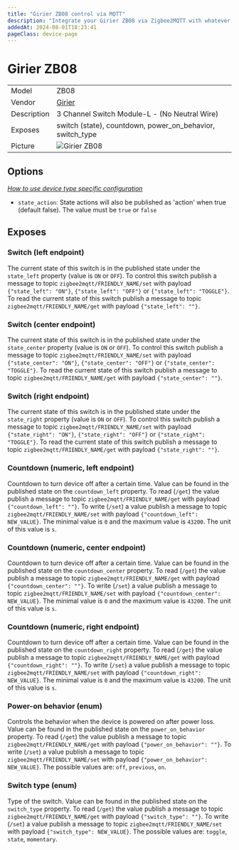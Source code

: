 ```yaml
---
title: "Girier ZB08 control via MQTT"
description: "Integrate your Girier ZB08 via Zigbee2MQTT with whatever smart home infrastructure you are using without the vendor's bridge or gateway."
addedAt: 2024-08-01T18:23:41
pageClass: device-page
---
```


<!-- !!!! -->
<!-- ATTENTION: This file is auto-generated through docgen! -->
<!-- You can only edit the "Notes"-Section between the two comment lines "Notes BEGIN" and "Notes END". -->
<!-- Do not use h1 or h2 heading within "## Notes"-Section. -->
<!-- !!!! -->

# Girier ZB08

|     |     |
|-----|-----|
| Model | ZB08  |
| Vendor  | [Girier](/supported-devices/#v=Girier)  |
| Description | 3 Channel Switch Module-L - (No Neutral Wire) |
| Exposes | switch (state), countdown, power_on_behavior, switch_type |
| Picture | ![Girier ZB08](https://www.zigbee2mqtt.io/images/devices/ZB08.png) |


<!-- Notes BEGIN: You can edit here. Add "## Notes" headline if not already present. -->


<!-- Notes END: Do not edit below this line -->



## Options
*[How to use device type specific configuration](../guide/configuration/devices-groups.md#specific-device-options)*

* `state_action`: State actions will also be published as 'action' when true (default false). The value must be `true` or `false`


## Exposes

### Switch (left endpoint)
The current state of this switch is in the published state under the `state_left` property (value is `ON` or `OFF`).
To control this switch publish a message to topic `zigbee2mqtt/FRIENDLY_NAME/set` with payload `{"state_left": "ON"}`, `{"state_left": "OFF"}` or `{"state_left": "TOGGLE"}`.
To read the current state of this switch publish a message to topic `zigbee2mqtt/FRIENDLY_NAME/get` with payload `{"state_left": ""}`.

### Switch (center endpoint)
The current state of this switch is in the published state under the `state_center` property (value is `ON` or `OFF`).
To control this switch publish a message to topic `zigbee2mqtt/FRIENDLY_NAME/set` with payload `{"state_center": "ON"}`, `{"state_center": "OFF"}` or `{"state_center": "TOGGLE"}`.
To read the current state of this switch publish a message to topic `zigbee2mqtt/FRIENDLY_NAME/get` with payload `{"state_center": ""}`.

### Switch (right endpoint)
The current state of this switch is in the published state under the `state_right` property (value is `ON` or `OFF`).
To control this switch publish a message to topic `zigbee2mqtt/FRIENDLY_NAME/set` with payload `{"state_right": "ON"}`, `{"state_right": "OFF"}` or `{"state_right": "TOGGLE"}`.
To read the current state of this switch publish a message to topic `zigbee2mqtt/FRIENDLY_NAME/get` with payload `{"state_right": ""}`.

### Countdown (numeric, left endpoint)
Countdown to turn device off after a certain time.
Value can be found in the published state on the `countdown_left` property.
To read (`/get`) the value publish a message to topic `zigbee2mqtt/FRIENDLY_NAME/get` with payload `{"countdown_left": ""}`.
To write (`/set`) a value publish a message to topic `zigbee2mqtt/FRIENDLY_NAME/set` with payload `{"countdown_left": NEW_VALUE}`.
The minimal value is `0` and the maximum value is `43200`.
The unit of this value is `s`.

### Countdown (numeric, center endpoint)
Countdown to turn device off after a certain time.
Value can be found in the published state on the `countdown_center` property.
To read (`/get`) the value publish a message to topic `zigbee2mqtt/FRIENDLY_NAME/get` with payload `{"countdown_center": ""}`.
To write (`/set`) a value publish a message to topic `zigbee2mqtt/FRIENDLY_NAME/set` with payload `{"countdown_center": NEW_VALUE}`.
The minimal value is `0` and the maximum value is `43200`.
The unit of this value is `s`.

### Countdown (numeric, right endpoint)
Countdown to turn device off after a certain time.
Value can be found in the published state on the `countdown_right` property.
To read (`/get`) the value publish a message to topic `zigbee2mqtt/FRIENDLY_NAME/get` with payload `{"countdown_right": ""}`.
To write (`/set`) a value publish a message to topic `zigbee2mqtt/FRIENDLY_NAME/set` with payload `{"countdown_right": NEW_VALUE}`.
The minimal value is `0` and the maximum value is `43200`.
The unit of this value is `s`.

### Power-on behavior (enum)
Controls the behavior when the device is powered on after power loss.
Value can be found in the published state on the `power_on_behavior` property.
To read (`/get`) the value publish a message to topic `zigbee2mqtt/FRIENDLY_NAME/get` with payload `{"power_on_behavior": ""}`.
To write (`/set`) a value publish a message to topic `zigbee2mqtt/FRIENDLY_NAME/set` with payload `{"power_on_behavior": NEW_VALUE}`.
The possible values are: `off`, `previous`, `on`.

### Switch type (enum)
Type of the switch.
Value can be found in the published state on the `switch_type` property.
To read (`/get`) the value publish a message to topic `zigbee2mqtt/FRIENDLY_NAME/get` with payload `{"switch_type": ""}`.
To write (`/set`) a value publish a message to topic `zigbee2mqtt/FRIENDLY_NAME/set` with payload `{"switch_type": NEW_VALUE}`.
The possible values are: `toggle`, `state`, `momentary`.

